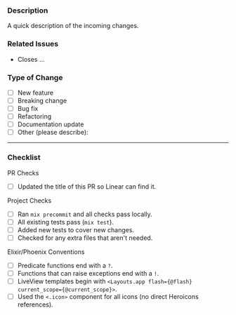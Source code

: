 ### Description

A quick description of the incoming changes.

### Related Issues

- Closes ...

### Type of Change

- [ ] New feature
- [ ] Breaking change
- [ ] Bug fix
- [ ] Refactoring
- [ ] Documentation update
- [ ] Other (please describe):

---

### Checklist

PR Checks

- [ ] Updated the title of this PR so Linear can find it.

Project Checks

- [ ] Ran `mix precommit` and all checks pass locally.
- [ ] All existing tests pass (`mix test`).
- [ ] Added new tests to cover new changes.
- [ ] Checked for any extra files that aren't needed.

Elixir/Phoenix Conventions

- [ ] Predicate functions end with a `?`.
- [ ] Functions that can raise exceptions end with a `!`.
- [ ] LiveView templates begin with `<Layouts.app flash={@flash} current_scope={@current_scope}>`.
- [ ] Used the `<.icon>` component for all icons (no direct Heroicons references).
